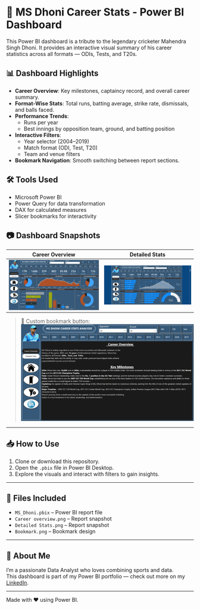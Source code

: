 # 🏏 MS Dhoni Career Stats - Power BI Dashboard

This Power BI dashboard is a tribute to the legendary cricketer Mahendra Singh Dhoni. It provides an interactive visual summary of his career statistics across all formats — ODIs, Tests, and T20s.

## 📊 Dashboard Highlights

- **Career Overview**: Key milestones, captaincy record, and overall career summary.
- **Format-Wise Stats**: Total runs, batting average, strike rate, dismissals, and balls faced.
- **Performance Trends**:
  - Runs per year
  - Best innings by opposition team, ground, and batting position
- **Interactive Filters**:
  - Year selector (2004–2019)
  - Match format (ODI, Test, T20)
  - Team and venue filters
- **Bookmark Navigation**: Smooth switching between report sections.

## 🛠 Tools Used

- Microsoft Power BI
- Power Query for data transformation
- DAX for calculated measures
- Slicer bookmarks for interactivity

## 📷 Dashboard Snapshots

| Career Overview | Detailed Stats |
|-----------------|----------------|
| ![Career Overview](./Career%20overview.png) | ![Detailed Stats](./Detailed%20Stats.png) |

> 🔖 Custom bookmark button:  
> ![Bookmark](./Bookmark.png)

---

## 📥 How to Use

1. Clone or download this repository.
2. Open the `.pbix` file in Power BI Desktop.
3. Explore the visuals and interact with filters to gain insights.

---

## 📁 Files Included

- `MS_Dhoni.pbix` – Power BI report file
- `Career overview.png` – Report snapshot
- `Detailed Stats.png` – Report snapshot
- `Bookmark.png` – Bookmark design

---

## 🙌 About Me

I’m a passionate Data Analyst who loves combining sports and data.  
This dashboard is part of my Power BI portfolio — check out more on my [LinkedIn](https://www.linkedin.com/in/your-profile).

---

Made with ❤️ using Power BI.
